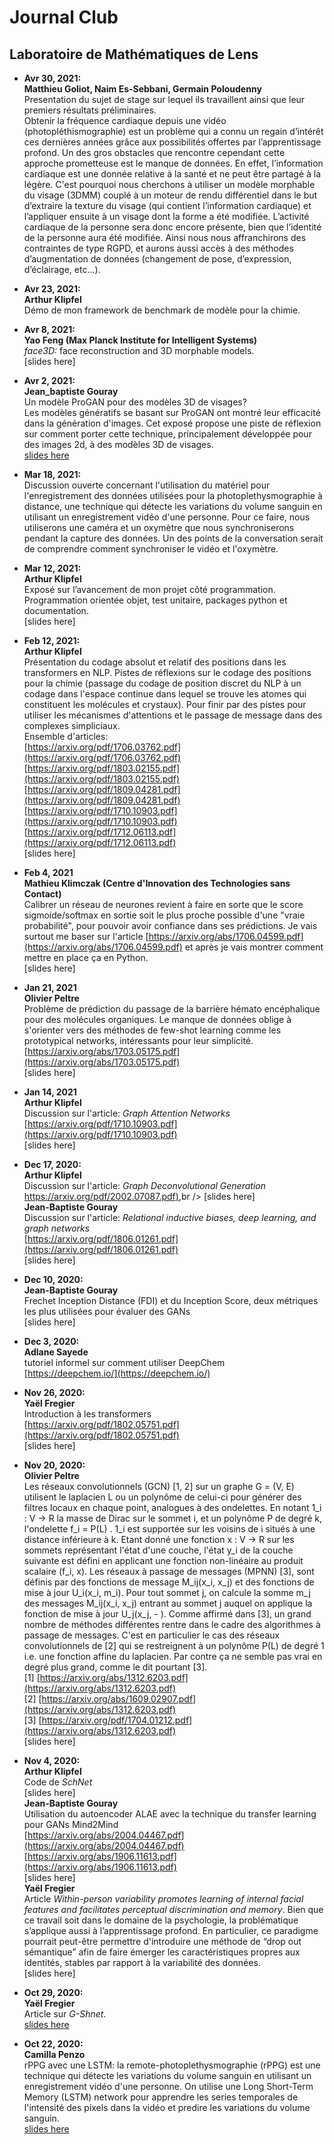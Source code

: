 # Journal Club 
## Laboratoire de Mathématiques de Lens

- **Avr 30, 2021:**<br />
**Matthieu Goliot, Naim Es-Sebbani, Germain Poloudenny**<br />
Presentation du sujet de stage sur lequel ils travaillent ainsi que leur premiers résultats préliminaires.<br />
Obtenir la fréquence cardiaque depuis une vidéo (photopléthismographie) est un problème qui a connu un regain d’intérêt ces dernières années grâce aux possibilités offertes par l’apprentissage profond. Un des gros obstacles que rencontre cependant cette approche prometteuse est le manque de données. En effet, l’information cardiaque est une donnée relative à la santé et ne peut être partagé à la légère. C'est pourquoi nous cherchons à utiliser un modèle morphable du visage (3DMM) couplé à un moteur de rendu différentiel dans le but d’extraire la texture du visage (qui contient l’information cardiaque) et l’appliquer  ensuite à un visage dont la forme a été modifiée. L’activité cardiaque de la personne sera donc encore présente, bien que l’identité de la personne aura été modifiée. Ainsi nous nous affranchirons des contraintes de type RGPD, et aurons aussi accès à des méthodes d’augmentation de données (changement de pose, d’expression, d’éclairage, etc…).<br />

- **Avr 23, 2021:**<br />
**Arthur Klipfel**<br />
Démo de mon framework de benchmark de modèle pour la chimie.<br />

- **Avr 8, 2021:**<br />
**Yao Feng (Max Planck Institute for Intelligent Systems)**<br />
*face3D:* face reconstruction and 3D morphable models.<br />
[slides here]<br />

- **Avr 2, 2021:**<br />
**Jean_baptiste Gouray**<br />
Un modèle ProGAN pour des modèles 3D de visages?<br />
Les modèles génératifs se basant sur ProGAN ont montré leur efficacité dans la génération d'images. Cet exposé propose une piste de réflexion sur comment porter cette technique, principalement développée pour des images 2d, à des modèles 3D de visages.<br />
[slides here](jb_2021_04_02.pdf)<br />

- **Mar 18, 2021:**<br />
Discussion ouverte concernant l'utilisation du matériel pour l'enregistrement des données utilisées pour la photoplethysmographie à distance, une technique qui détecte les variations du volume sanguin en utilisant un enregistrement vidéo d'une personne. Pour ce faire, nous utiliserons une caméra et un oxymètre que nous synchroniserons pendant la capture des données. Un des points de la conversation serait de comprendre comment synchroniser le vidéo et l'oxymètre. <br />

- **Mar 12, 2021:**<br />
**Arthur Klipfel**<br />
Exposé sur l’avancement de mon projet côté programmation. Programmation orientée objet, test unitaire, packages python et documentation.<br />
[slides here]<br />

- **Feb 12, 2021:**<br />
**Arthur Klipfel**<br />
Présentation du codage absolut et relatif des positions dans les transformers en NLP. Pistes de réflexions sur le codage des positions pour la chimie (passage du codage de position discret du NLP à un codage dans l'espace continue dans lequel se trouve les atomes qui constituent les molécules et crystaux). Pour finir par des pistes pour utiliser les mécanismes d'attentions et le passage de message dans des complexes simpliciaux.<br />
Ensemble d'articles:<br />
[https://arxiv.org/pdf/1706.03762.pdf](https://arxiv.org/pdf/1706.03762.pdf)<br />
[https://arxiv.org/pdf/1803.02155.pdf](https://arxiv.org/pdf/1803.02155.pdf)<br />
[https://arxiv.org/pdf/1809.04281.pdf](https://arxiv.org/pdf/1809.04281.pdf)<br />
[https://arxiv.org/pdf/1710.10903.pdf](https://arxiv.org/pdf/1710.10903.pdf)<br />
[https://arxiv.org/pdf/1712.06113.pdf](https://arxiv.org/pdf/1712.06113.pdf)<br />
[slides here]<br />

- **Feb 4, 2021**<br />
**Mathieu Klimczak (Centre d'Innovation des Technologies sans Contact)**<br />
Calibrer un réseau de neurones revient à faire en sorte que le score sigmoide/softmax en sortie soit le plus proche possible d'une "vraie probabilité", pour pouvoir avoir confiance dans ses prédictions. Je vais surtout me baser sur l'article [https://arxiv.org/abs/1706.04599.pdf](https://arxiv.org/abs/1706.04599.pdf) et après je vais montrer comment mettre en place ça en Python.<br />
[slides here]<br />

- **Jan 21, 2021**<br />
**Olivier Peltre** <br />
Problème de prédiction du passage de la barrière hémato encéphalique pour des molécules organiques. Le manque de données oblige à s'orienter vers des méthodes de few-shot learning comme les prototypical networks, intéressants pour leur simplicité. <br />
[https://arxiv.org/abs/1703.05175.pdf](https://arxiv.org/abs/1703.05175.pdf)<br />
[slides here]<br />

- **Jan 14, 2021**<br />
**Arthur Klipfel** <br />
Discussion sur l'article: *Graph Attention Networks* <br />
[https://arxiv.org/pdf/1710.10903.pdf](https://arxiv.org/pdf/1710.10903.pdf) <br />
[slides here]<br />

- **Dec 17, 2020:** <br />
**Arthur Klipfel** <br />
Discussion sur l'article: *Graph Deconvolutional Generation*<br />
[https://arxiv.org/pdf/2002.07087.pdf)](https://arxiv.org/pdf/2002.07087.pdf),br />
[slides here]<br />
**Jean-Baptiste Gouray** <br />
Discussion sur l'article: *Relational inductive biases, deep learning, and graph networks* <br />
[https://arxiv.org/pdf/1806.01261.pdf](https://arxiv.org/pdf/1806.01261.pdf)<br />
[slides here]<br />

- **Dec 10, 2020:** <br />
**Jean-Baptiste Gouray** <br />
Frechet Inception Distance (FDI) et du Inception Score, deux métriques les plus utilisées pour évaluer des GANs <br />
[slides here]<br />

- **Dec 3, 2020:** <br />
**Adlane Sayede** <br />
tutoriel informel sur comment utiliser DeepChem<br />
[https://deepchem.io/](https://deepchem.io/)<br />

- **Nov 26, 2020:** <br />
**Yaël Fregier** <br />
Introduction à les transformers <br />
[https://arxiv.org/pdf/1802.05751.pdf](https://arxiv.org/pdf/1802.05751.pdf)<br />
[slides here]<br />

- **Nov 20, 2020:** <br />
**Olivier Peltre** <br />
Les réseaux convolutionnels (GCN) [1, 2] sur un graphe G = (V, E) utilisent le laplacien L ou un polynôme de celui-ci pour générer des filtres locaux en chaque point, analogues à des ondelettes. En notant 1_i : V -> R la masse de Dirac sur le sommet i, et un polynôme P de degré k, l'ondelette f_i = P(L) . 1_i est supportée sur les voisins de i situés à une distance inférieure à k. Etant donné une fonction x : V -> R sur les sommets représentant l'état d'une couche, l'état y_i de la couche suivante est défini en applicant une fonction non-linéaire au produit scalaire (f_i, x). Les réseaux à passage de messages (MPNN) [3], sont définis par des fonctions de message M_ij(x_i, x_j) et des fonctions de mise à jour U_i(x_i, m_i). Pour tout sommet j, on calcule la somme m_j des messages M_ij(x_i, x_j) entrant au sommet j auquel on applique la fonction de mise à jour U_j(x_j, - ).   Comme affirmé dans [3], un grand nombre de méthodes différentes rentre dans le cadre des algorithmes à passage de messages. C'est en particulier le cas des réseaux convolutionnels de [2] qui se restreignent à un polynôme P(L) de degré 1 i.e. une fonction affine du laplacien. Par contre ça ne semble pas vrai en degré plus grand, comme le dit pourtant [3].<br />
[1] [https://arxiv.org/abs/1312.6203.pdf](https://arxiv.org/abs/1312.6203.pdf)<br />
[2] [https://arxiv.org/abs/1609.02907.pdf](https://arxiv.org/abs/1312.6203.pdf)<br />
[3] [https://arxiv.org/pdf/1704.01212.pdf](https://arxiv.org/abs/1312.6203.pdf)<br />
[slides here]<br />

- **Nov 4, 2020:** <br />
**Arthur Klipfel** <br />
Code de *SchNet*<br />
[slides here]<br />
**Jean-Baptiste Gouray** <br />
Utilisation du autoencoder ALAE avec la technique du transfer learning pour GANs Mind2Mind <br />
[https://arxiv.org/abs/2004.04467.pdf](https://arxiv.org/abs/2004.04467.pdf)<br />
[https://arxiv.org/abs/1906.11613.pdf](https://arxiv.org/abs/1906.11613.pdf)<br />
[slides here]<br />
**Yaël Fregier**<br />
Article *Within-person variability promotes learning of internal facial features and facilitates perceptual discrimination and memory*. Bien que ce travail soit dans le domaine de la psychologie, la problématique s’applique aussi à l’apprentissage profond. En particulier, ce paradigme pourrait peut-être permettre d'introduire une méthode de “drop out sémantique” afin de faire émerger les caractéristiques propres aux identités, stables par rapport à la variabilité des données. <br />
[slides here]<br />

- **Oct 29, 2020:** <br />
**Yaël Fregier** <br />
Article sur *G-Shnet*.<br />
[slides here](yael_2020_10_29.pdf)<br />

- **Oct 22, 2020:** <br />
**Camilla Penzo** <br />
rPPG avec une LSTM: la remote-photoplethysmographie (rPPG) est une technique qui détecte les variations du volume sanguin en utilisant un enregistrement vidéo d'une personne. On utilise une Long Short-Term Memory (LSTM) network pour apprendre les series temporales de l'intensité des pixels dans la vidéo et predire les variations du volume sanguin. <br />
[slides here](camilla_2020_10_22.pdf)<br />
